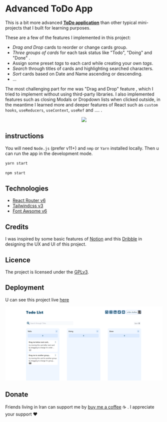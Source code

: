 # Advanced ToDo App

This is a bit more advanced **[ToDo application](https://advanced-todos-eshafiee.vercel.app/)** than other typical mini-projects that I built for learning purposes.

These are a few of the features I implemented in this project:

- _Drag and Drop_ cards to reorder or change cards group.
- _Three groups of cards_ for each task status like "Todo", "Doing" and "Done" .
- Assign some preset _tags_ to each card while creating your own _tags_.
- _Search_ through titles of cards and highlighting searched characters.
- _Sort_ cards based on Date and Name ascending or descending.
- ...

The most challenging part for me was "Drag and Drop" feature , which I tried to implement without using third-party libraries. I also implemented features such as closing Modals or Dropdown lists when clicked outside, in the meantime I learned more and deeper features of React such as `custom hooks`, `useReducers`, `useContext`, `useRef` and .... .

<div  align="center">
<a href="https://www.loom.com/share/4eb36fb4ba734fb898eff4f38cec04e5" >
    <img style="max-width:300px;" src="https://cdn.loom.com/sessions/thumbnails/4eb36fb4ba734fb898eff4f38cec04e5-with-play.gif">
  </a>
</div>

## instructions

You will need `Node.js` (prefer v11+) and `nmp` or `Yarn` installed locally.
Then u can run the app in the development mode.

```bash
yarn start
```

```bash
npm start
```

## Technologies

- [React Router v6](https://reactrouter.com/)
- [Tailwindcss v3](https://tailwindcss.com/docs/installation)
- [Font Awsome v6](https://fontawesome.com/)

## Credits

I was inspired by some basic features of [Notion](https://www.notion.so/) and this [Dribble](https://dribbble.com/shots/15261921-Dashboard-for-workflow) in designing the UX and UI of this project.

## Licence

The project is licensed under the [GPLv3](https://gist.github.com/kn9ts/cbe95340d29fc1aaeaa5dd5c059d2e60).

## Deployment

U can see this project live [here](https://advanced-todos-eshafiee.vercel.app/)

![image](https://github.com/erfan74sh/advanced-todos/blob/master/src/assets/Screenshot.png)

## Donate

Friends living in Iran can support me by [buy me a coffee](https://coffeebede.ir/buycoffee/erfan74sh) :coffee: . I appreciate your support :heart:
